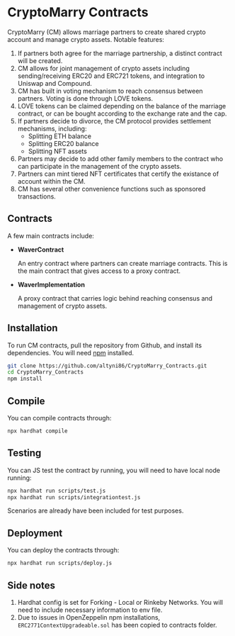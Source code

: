 # CryptoMarry Contracts 

CryptoMarry (CM) allows marriage partners to create shared crypto account and manage crypto assets. Notable features:

1. If partners both agree for the marriage partnership, a distinct contract will be created. 
2. CM allows for joint management of crypto assets including sending/receiving ERC20 and ERC721 tokens, and integration to Uniswap and Compound.
3. CM has built in voting mechanism to reach consensus between partners. Voting is done through LOVE tokens. 
4. LOVE tokens can be claimed depending on the balance of the marriage contract, or can be bought according to the exchange rate and the cap. 
5. If partners decide to divorce, the CM protocol provides settlement mechanisms, including: 
    - Splitting ETH balance 
    - Splitting ERC20 balance 
    - Splitting NFT assets
6. Partners may decide to add other family members to the contract who can participate in the management of the crypto assets.  
7. Partners can mint tiered NFT certificates that certify the existance of account within the CM. 
8. CM has several other convenience functions such as sponsored transactions. 

## Contracts 

A few main contracts include: 

- **WaverContract**

  An entry contract where partners can create marriage contracts. This is the main contract that gives access to a proxy contract.

- **WaverImplementation**

  A proxy contract that carries logic behind reaching consensus and management of crypto assets. 

## Installation

To run CM contracts, pull the repository from Github, and install its dependencies. You will need [npm](https://docs.npmjs.com/cli/install) installed.

```bash
git clone https://github.com/altyni86/CryptoMarry_Contracts.git
cd CryptoMarry_Contracts
npm install
```

## Compile

You can compile contracts through:

```bash
npx hardhat compile
```

## Testing 

You can JS test the contract by running, you will need to have local node running:

```bash
npx hardhat run scripts/test.js  
npx hardhat run scripts/integrationtest.js
```

Scenarios are already have been included for test purposes.

## Deployment 

You can deploy the contracts through: 

```bash
npx hardhat run scripts/deploy.js
```

## Side notes

1. Hardhat config is set for Forking - Local or Rinkeby Networks. You will need to include necessary information to env file.
2. Due to issues in OpenZeppelin npm installations, `ERC2771ContextUpgradeable.sol` has been copied to contracts folder. 
